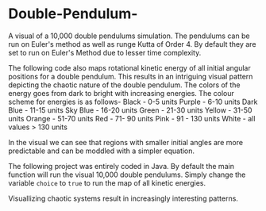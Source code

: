 # Double-Pendulum-

A visual of a 10,000 double pendulums simulation. The pendulums can be run on Euler's method as well as runge Kutta of Order 4. By default they are set to run on Euler's Method due to lesser time complexity. 

The following code also maps rotational kinetic energy of all initial angular positions for a double pendulum. This results in an intriguing visual pattern depicting the chaotic nature of the double pendulum.
The colors of the energy goes from dark to bright with increasing energies. The colour scheme for energies is as follows-
   Black - 0-5 units
   Purple - 6-10 units
   Dark Blue - 11-15 units
   Sky Blue - 16-20 units
   Green - 21-30 units
   Yellow - 31-50 units
   Orange - 51-70 units
   Red - 71- 90 units
   Pink - 91 - 130 units
   White - all values > 130 units
  
In the visual we can see that regions with smaller initial angles are more predictable and can be moddled with a simpler equation.

The following project was entirely coded in Java. By default the main function will run the visual 10,000 double pendulums. Simply change the variable `choice` to `true` to run the map of all kinetic energies.

Visuallizing chaotic systems result in increasingly interesting patterns.
